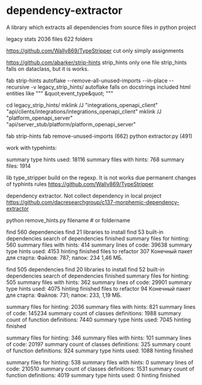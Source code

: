 # dependency-extractor
A library which extracts all dependencies from source files in python project

legacy stats 2036 files
622 folders


https://github.com/Wally869/TypeStripper
cut only simply assignments

https://github.com/abarker/strip-hints
strip_hints only one file
strip_hints falls on dataclass, but it is works.


fab strip-hints
autoflake --remove-all-unused-imports --in-place --recursive -v legacy_strip_hints/
autoflake falls on docstrings included html entities like """ \&quot;event_type\&quot; """

cd legacy_strip_hints/
mklink /J "integrations_openapi_client" "api/clients/integrations/integrations_openapi_client"
mklink /J "platform_openapi_server" "api/server_stub/platform/platform_openapi_server"

fab strip-hints
fab remove-unused-imports (662)
python extractor.py (491)

work with typehints:

summary type hints used: 18116
summary files with hints: 768
summary files: 1914


lib type_stripper build on the regexp. It is not works due permanent changes of typhints rules
https://github.com/Wally869/TypeStripper

dependency extractor. Not collect dependency in local project
https://github.com/dacresearchgroup/c137-morphemic-dependency-extractor


python remove_hints.py filename # or foldername


find 560 dependencies
find 21 libraries to install
find 53 built-in dependencies
search of dependencies finished
summary files for hinting: 560
summary files with hints: 414
summary lines of code: 39638
summary type hints used: 4153
hinting finished
files to refactor 307
Конечный пакет для старта: Файлов: 787; папок: 234 1,46 МБ.


find 505 dependencies
find 20 libraries to install
find 52 built-in dependencies
search of dependencies finished
summary files for hinting: 505
summary files with hints: 362
summary lines of code: 29901
summary type hints used: 4075
hinting finished
files to refactor 94
Конечный пакет для старта: Файлов: 731; папок: 233, 1,19 МБ.

summary files for hinting: 2036
summary files with hints: 821
summary lines of code: 145234
summary count of classes definitions: 1988
summary count of function definitions: 7440
summary type hints used: 7045
hinting finished

summary files for hinting: 346
summary files with hints: 101
summary lines of code: 20197
summary count of classes definitions: 325
summary count of function definitions: 924
summary type hints used: 1088
hinting finished

summary files for hinting: 538
summary files with hints: 0
summary lines of code: 210510
summary count of classes definitions: 1531
summary count of function definitions: 4019
summary type hints used: 0
hinting finished